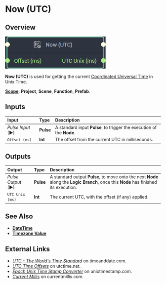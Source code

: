 # Now \(UTC\)

## Overview

![The Now (UTC) Node.](../../.gitbook/assets/nowutcnode20241.png)

**Now \(UTC\)** is used for getting the current [Coordinated Universal Time](https://www.timeanddate.com/time/aboututc.html) in Unix Time.

[**Scope**](../overview.md#scopes): **Project**, **Scene**, **Function**, **Prefab**.

## Inputs

| Input | Type | Description |
| :--- | :--- | :--- |
| _Pulse Input_ \(►\) | **Pulse** | A standard input **Pulse**, to trigger the execution of the **Node**. |
| `Offset (ms)` | **Int** | The offset from the current UTC in milliseconds. |

## Outputs

| Output | Type | Description |
| :--- | :--- | :--- |
| _Pulse Output_ \(►\) | **Pulse** | A standard output **Pulse**, to move onto the next **Node** along the **Logic Branch**, once this **Node** has finished its execution. |
| `UTC Unix (ms)` | **Int** | The current UTC, with the offset \(if any\) applied. |

## See Also

* [**DateTime**](./)
* [**Timezone Value**](timezone-value.md)

## External Links

* [_UTC - The World's Time Standard_](https://www.timeanddate.com/time/aboututc.html) on timeanddate.com.
* [_UTC Time Offsets_](https://www.utctime.net/utc-time-zone-offsets) on utctime.net.
* [_Epoch Unix Time Stamp Converter_](https://www.unixtimestamp.com/) on unixtimestamp.com.
* [_Current Millis_](https://currentmillis.com/) on currentmillis.com.

